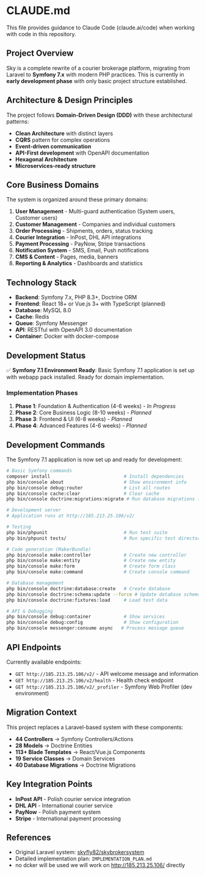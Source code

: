 # CLAUDE.md

This file provides guidance to Claude Code (claude.ai/code) when working with code in this repository.

## Project Overview

Sky is a complete rewrite of a courier brokerage platform, migrating from Laravel to **Symfony 7.x** with modern PHP practices. This is currently in **early development phase** with only basic project structure established.

## Architecture & Design Principles

The project follows **Domain-Driven Design (DDD)** with these architectural patterns:
- **Clean Architecture** with distinct layers
- **CQRS** pattern for complex operations  
- **Event-driven communication**
- **API-First development** with OpenAPI documentation
- **Hexagonal Architecture**
- **Microservices-ready structure**

## Core Business Domains

The system is organized around these primary domains:
1. **User Management** - Multi-guard authentication (System users, Customer users)
2. **Customer Management** - Companies and individual customers
3. **Order Processing** - Shipments, orders, status tracking
4. **Courier Integration** - InPost, DHL API integrations
5. **Payment Processing** - PayNow, Stripe transactions
6. **Notification System** - SMS, Email, Push notifications
7. **CMS & Content** - Pages, media, banners
8. **Reporting & Analytics** - Dashboards and statistics

## Technology Stack

- **Backend**: Symfony 7.x, PHP 8.3+, Doctrine ORM
- **Frontend**: React 18+ or Vue.js 3+ with TypeScript (planned)
- **Database**:  MySQL 8.0
- **Cache**: Redis
- **Queue**: Symfony Messenger
- **API**: RESTful with OpenAPI 3.0 documentation
- **Container**: Docker with docker-compose

## Development Status

✅ **Symfony 7.1 Environment Ready**: Basic Symfony 7.1 application is set up with webapp pack installed. Ready for domain implementation.

### Implementation Phases
1. **Phase 1**: Foundation & Authentication (4-6 weeks) - *In Progress*
2. **Phase 2**: Core Business Logic (8-10 weeks) - *Planned*
3. **Phase 3**: Frontend & UI (6-8 weeks) - *Planned*
4. **Phase 4**: Advanced Features (4-6 weeks) - *Planned*

## Development Commands

The Symfony 7.1 application is now set up and ready for development:

```bash
# Basic Symfony commands
composer install                           # Install dependencies
php bin/console about                      # Show environment info
php bin/console debug:router               # List all routes
php bin/console cache:clear                # Clear cache
php bin/console doctrine:migrations:migrate # Run database migrations (when DB is set up)

# Development server
# Application runs at http://185.213.25.106/v2/

# Testing
php bin/phpunit                            # Run test suite
php bin/phpunit tests/                     # Run specific test directory

# Code generation (MakerBundle)
php bin/console make:controller            # Create new controller
php bin/console make:entity                # Create new entity
php bin/console make:form                  # Create form class
php bin/console make:command               # Create console command

# Database management
php bin/console doctrine:database:create   # Create database
php bin/console doctrine:schema:update --force # Update database schema
php bin/console doctrine:fixtures:load     # Load test data

# API & Debugging
php bin/console debug:container            # Show services
php bin/console debug:config               # Show configuration
php bin/console messenger:consume async   # Process message queue
```

## API Endpoints

Currently available endpoints:
- `GET http://185.213.25.106/v2/` - API welcome message and information
- `GET http://185.213.25.106/v2/health` - Health check endpoint
- `GET http://185.213.25.106/v2/_profiler` - Symfony Web Profiler (dev environment)

## Migration Context

This project replaces a Laravel-based system with these components:
- **44 Controllers** → Symfony Controllers/Actions
- **28 Models** → Doctrine Entities  
- **113+ Blade Templates** → React/Vue.js Components
- **19 Service Classes** → Domain Services
- **40 Database Migrations** → Doctrine Migrations

## Key Integration Points

- **InPost API** - Polish courier service integration
- **DHL API** - International courier service
- **PayNow** - Polish payment system
- **Stripe** - International payment processing

## References

- Original Laravel system: [skyfly82/skybrokersystem](https://github.com/skyfly82/skybrokersystem)
- Detailed implementation plan: `IMPLEMENTATION_PLAN.md`
- no dcker will be used we will  work on http://185.213.25.106/ directly
